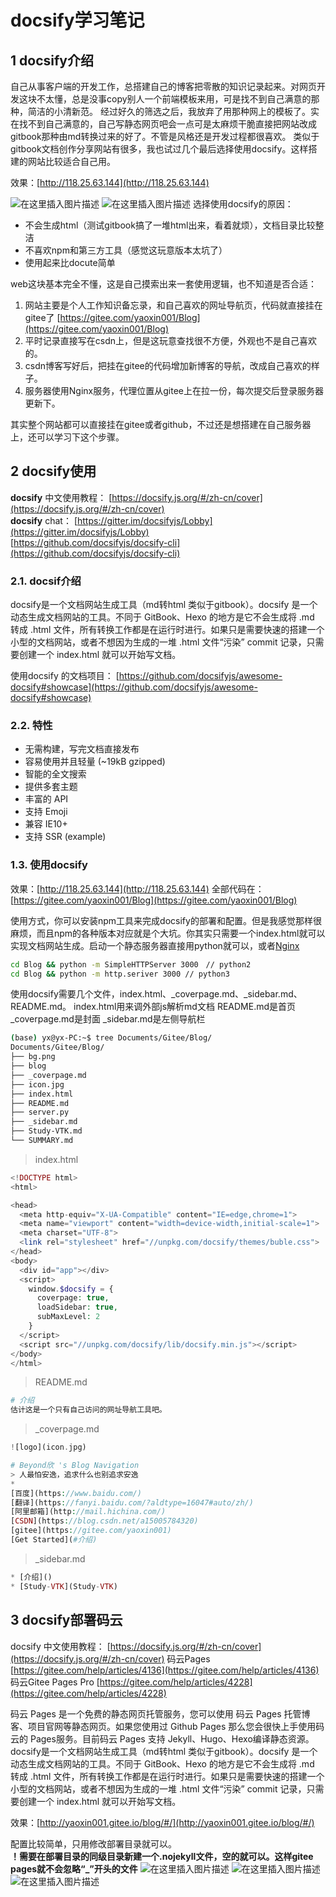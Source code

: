 # docsify学习笔记

## 1 docsify介绍

自己从事客户端的开发工作，总搭建自己的博客把零散的知识记录起来。对网页开发这块不太懂，总是没事copy别人一个前端模板来用，可是找不到自己满意的那种，简洁的小清新范。
经过好久的筛选之后，我放弃了用那种网上的模板了。实在找不到自己满意的，自己写静态网页吧会一点可是太麻烦干脆直接把网站改成gitbook那种由md转换过来的好了。不管是风格还是开发过程都很喜欢。
类似于gitbook文档创作分享网站有很多，我也试过几个最后选择使用docsify。这样搭建的网站比较适合自己用。

效果：[http://118.25.63.144](http://118.25.63.144)

![在这里插入图片描述](https://img-blog.csdnimg.cn/20200404092428268.png)
![在这里插入图片描述](https://img-blog.csdnimg.cn/20200404092447991.png)
选择使用docsify的原因：
- 不会生成html（测试gitbook搞了一堆html出来，看着就烦），文档目录比较整洁
- 不喜欢npm和第三方工具（感觉这玩意版本太坑了）
- 使用起来比docute简单


web这块基本完全不懂，这是自己摸索出来一套使用逻辑，也不知道是否合适：

1. 网站主要是个人工作知识备忘录，和自己喜欢的网址导航页，代码就直接挂在gitee了 [https://gitee.com/yaoxin001/Blog](https://gitee.com/yaoxin001/Blog)
2. 平时记录直接写在csdn上，但是这玩意查找很不方便，外观也不是自己喜欢的。
3. csdn博客写好后，把挂在gitee的代码增加新博客的导航，改成自己喜欢的样子。
4. 服务器使用Nginx服务，代理位置从gitee上在拉一份，每次提交后登录服务器更新下。

其实整个网站都可以直接挂在gitee或者github，不过还是想搭建在自己服务器上，还可以学习下这个步骤。

## 2 docsify使用



**docsify** 中文使用教程： [https://docsify.js.org/#/zh-cn/cover](https://docsify.js.org/#/zh-cn/cover)  
**docsify** chat：	[https://gitter.im/docsifyjs/Lobby](https://gitter.im/docsifyjs/Lobby)  
[https://github.com/docsifyjs/docsify-cli](https://github.com/docsifyjs/docsify-cli)  


### 2.1. docsif介绍
docsify是一个文档网站生成工具（md转html 类似于gitbook）。docsify 是一个动态生成文档网站的工具。不同于 GitBook、Hexo 的地方是它不会生成将 .md 转成 .html 文件，所有转换工作都是在运行时进行。如果只是需要快速的搭建一个小型的文档网站，或者不想因为生成的一堆 .html 文件“污染” commit 记录，只需要创建一个 index.html 就可以开始写文档。

使用docsify 的文档项目：
[https://github.com/docsifyjs/awesome-docsify#showcase](https://github.com/docsifyjs/awesome-docsify#showcase)
### 2.2. 特性
- 无需构建，写完文档直接发布
- 容易使用并且轻量 (~19kB gzipped)
- 智能的全文搜索
- 提供多套主题
- 丰富的 API
- 支持 Emoji
- 兼容 IE10+
- 支持 SSR (example)

### 1.3. 使用docsify 
效果：[http://118.25.63.144](http://118.25.63.144)
全部代码在：[https://gitee.com/yaoxin001/Blog](https://gitee.com/yaoxin001/Blog)

使用方式，你可以安装npm工具来完成docsify的部署和配置。但是我感觉那样很麻烦，而且npm的各种版本对应就是个大坑。你其实只需要一个index.html就可以实现文档网站生成。启动一个静态服务器直接用python就可以，或者[Nginx](https://blog.csdn.net/a15005784320/article/details/103437776)

```bash
cd Blog && python -m SimpleHTTPServer 3000　// python2
cd Blog && python -m http.seriver 3000 // python3
```

使用docsify需要几个文件，index.html、_coverpage.md、_sidebar.md、README.md。
index.html用来调外部js解析md文档
README.md是首页
_coverpage.md是封面
_sidebar.md是左侧导航栏

```bash
(base) yx@yx-PC:~$ tree Documents/Gitee/Blog/
Documents/Gitee/Blog/
├── bg.png
├── blog
├── _coverpage.md
├── icon.jpg
├── index.html
├── README.md
├── server.py
├── _sidebar.md
├── Study-VTK.md
└── SUMMARY.md
```

> index.html

```php
<!DOCTYPE html>
<html>

<head>
  <meta http-equiv="X-UA-Compatible" content="IE=edge,chrome=1">
  <meta name="viewport" content="width=device-width,initial-scale=1">
  <meta charset="UTF-8">
  <link rel="stylesheet" href="//unpkg.com/docsify/themes/buble.css">
</head>
<body>
  <div id="app"></div>
  <script>
    window.$docsify = {
      coverpage: true,
      loadSidebar: true,
      subMaxLevel: 2
    }
  </script>
  <script src="//unpkg.com/docsify/lib/docsify.min.js"></script>
</body>
</html>
```

> README.md

```php
# 介绍
估计这是一个只有自己访问的网址导航工具吧。
```

> _coverpage.md

```php
![logo](icon.jpg)

# Beyond欣 's Blog Navigation
> 人最怕安逸，追求什么也别追求安逸
* 
[百度](https://www.baidu.com/)
[翻译](https://fanyi.baidu.com/?aldtype=16047#auto/zh/)
[阿里邮箱](http://mail.hichina.com/)
[CSDN](https://blog.csdn.net/a15005784320)
[gitee](https://gitee.com/yaoxin001)  
[Get Started](#介绍)
```

> _sidebar.md

```php
* [介绍]()
* [Study-VTK](Study-VTK)
```







## 3 docsify部署码云



docsify 中文使用教程： [https://docsify.js.org/#/zh-cn/cover](https://docsify.js.org/#/zh-cn/cover)
码云Pages [https://gitee.com/help/articles/4136](https://gitee.com/help/articles/4136)
码云Gitee Pages Pro [https://gitee.com/help/articles/4228](https://gitee.com/help/articles/4228)

码云 Pages 是一个免费的静态网页托管服务，您可以使用 码云 Pages 托管博客、项目官网等静态网页。如果您使用过 Github Pages 那么您会很快上手使用码云的 Pages服务。目前码云 Pages 支持 Jekyll、Hugo、Hexo编译静态资源。  
docsify是一个文档网站生成工具（md转html 类似于gitbook）。docsify 是一个动态生成文档网站的工具。不同于 GitBook、Hexo 的地方是它不会生成将 .md 转成 .html 文件，所有转换工作都是在运行时进行。如果只是需要快速的搭建一个小型的文档网站，或者不想因为生成的一堆 .html 文件“污染” commit 记录，只需要创建一个 index.html 就可以开始写文档。

效果：[http://yaoxin001.gitee.io/blog/#/](http://yaoxin001.gitee.io/blog/#/)

配置比较简单，只用修改部署目录就可以。  
**！需要在部署目录的同级目录新建一个.nojekyll文件，空的就可以。这样gitee pages就不会忽略“_”开头的文件**
![在这里插入图片描述](https://img-blog.csdnimg.cn/20200405171730322.png)
![在这里插入图片描述](https://img-blog.csdnimg.cn/20200405170937511.png)
![在这里插入图片描述](https://img-blog.csdnimg.cn/20200405171338806.png)






